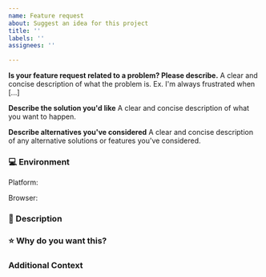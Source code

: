 ```yaml
---
name: Feature request
about: Suggest an idea for this project
title: ''
labels: ''
assignees: ''

---
```




**Is your feature request related to a problem? Please describe.**
A clear and concise description of what the problem is. Ex. I'm always frustrated when [...]

**Describe the solution you'd like**
A clear and concise description of what you want to happen.

**Describe alternatives you've considered**
A clear and concise description of any alternative solutions or features you've considered.



<!-- Before submitting a new issue, please make sure that the same issue has not been created already -->
<!-- NOTE: Stuff inside <! -- STUFF -- > will NOT show up in your post and is for direction/guidance to help you properly fill out this Issue form -->

### 💻 Environment
<!-- Details about your device and browser -->

<!-- simply copy an option and paste BEFORE the <! -- (ex. Platform: Windows <! -- macOS/Windows...) -->
Platform: <!-- macOS/Windows/iPad/iPhone/Android/Linux -->
<!-- simply copy an option below and paste BEFORE "<!-" (ex. Browser: Chrome <! -- Chrome/IE...) -->
Browser: <!-- Chrome/IE/Safari/ -->


### 📒 Description
<!-- Short and concise description of the imporovement/feature -->


### ⭐️ Why do you want this?
<!-- Let us know what is the use case that this improvement solves -->


### Additional Context
<!-- Add any other context or screenshots about the feature request here -->

